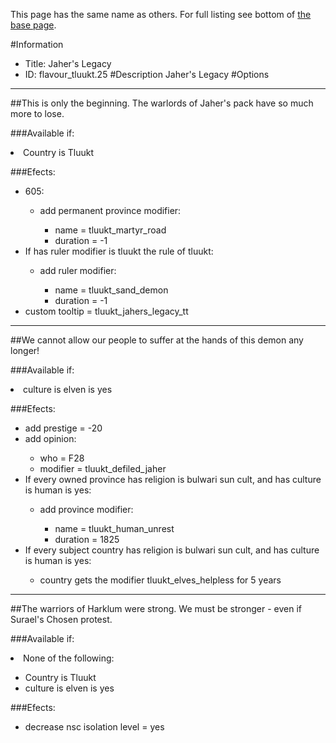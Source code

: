 This page has the same name as others. For full listing see bottom of [the base page](jaher_s_legacy.md).

#Information
 - Title: Jaher's Legacy
 - ID: flavour_tluukt.25
#Description
Jaher's Legacy
#Options

___
##This is only the beginning. The warlords of Jaher's pack have so much more to lose.

###Available if:
<li>Country is Tluukt</li>

###Efects:<ul><li>605:</li><ul><li>add permanent province modifier:</li><ul><li>name = tluukt_martyr_road</li><li>duration = -1</li></ul></ul><li>If has ruler modifier is tluukt the rule of tluukt:</li><ul><li>add ruler modifier:</li><ul><li>name = tluukt_sand_demon</li><li>duration = -1</li></ul></ul><li>custom tooltip = tluukt_jahers_legacy_tt</li></ul>

___
##We cannot allow our people to suffer at the hands of this demon any longer!

###Available if:
<li>culture is elven is yes</li>

###Efects:<ul><li>add prestige = -20</li><li>add opinion:</li><ul><li>who = F28</li><li>modifier = tluukt_defiled_jaher</li></ul><li>If every owned province has religion is bulwari sun cult, and  has culture is human is yes:</li><ul><li>add province modifier:</li><ul><li>name = tluukt_human_unrest</li><li>duration = 1825</li></ul></ul><li>If every subject country has religion is bulwari sun cult, and  has culture is human is yes:</li><ul><li>country gets the modifier tluukt_elves_helpless for 5 years</li></ul></ul>

___
##The warriors of Harklum were strong. We must be stronger - even if Surael's Chosen protest.

###Available if:
<li>None of the following:</li><ul><li>Country is Tluukt</li><li>culture is elven is yes</li></ul>

###Efects:<ul><li>decrease nsc isolation level = yes</li></ul>
